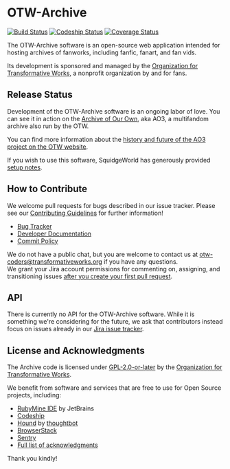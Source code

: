 OTW-Archive
=========
[![Build Status](https://img.shields.io/github/actions/workflow/status/otwcode/otwarchive/automated-tests.yml?branch=master)](https://github.com/otwcode/otwarchive/actions/workflows/automated-tests.yml?query=branch%3Amaster) [![Codeship Status](https://img.shields.io/codeship/1f7468f0-7e15-0131-c059-7a8d26daf885/master.svg?label=codeship)](https://www.codeship.io/projects/14476) [![Coverage Status](https://img.shields.io/codecov/c/github/otwcode/otwarchive/master.svg)](https://app.codecov.io/gh/otwcode/otwarchive)

The OTW-Archive software is an open-source web application intended for hosting archives of fanworks, including fanfic, fanart, and fan vids.

Its development is sponsored and managed by the [Organization for Transformative Works](https://www.transformativeworks.org/), a nonprofit organization by and for fans.

Release Status
---------
Development of the OTW-Archive software is an ongoing labor of love. You can see it in action on the [Archive of Our Own](https://archiveofourown.org/), aka AO3, a multifandom archive also run by the OTW.

You can find more information about the [history and future of the AO3 project on the OTW website](https://www.transformativeworks.org/archive_of_our_own/).

If you wish to use this software, SquidgeWorld has generously provided [setup notes](https://squidgeworld.org/works/34491).

How to Contribute
----------
We welcome pull requests for bugs described in our issue tracker. Please see our [Contributing Guidelines](https://github.com/otwcode/otwarchive/blob/master/CONTRIBUTING.md) for further information!

* [Bug Tracker](https://otwarchive.atlassian.net/projects/AO3/issues)
* [Developer Documentation](https://github.com/otwcode/otwarchive/wiki)
* [Commit Policy](https://github.com/otwcode/otwarchive/wiki/Commit-policy)

We do not have a public chat, but you are welcome to contact us at otw-coders@transformativeworks.org if you have any questions.  
We grant your Jira account permissions for commenting on, assigning, and transitioning issues [after you create your first pull request](https://github.com/otwcode/otwarchive/blob/master/CONTRIBUTING.md#workflow).

API
----------
There is currently no API for the OTW-Archive software. While it is something we're considering for the future, we ask that contributors instead focus on issues already in our [Jira issue tracker](https://otwarchive.atlassian.net/).

License and Acknowledgments
----------
The Archive code is licensed under [GPL-2.0-or-later](https://www.gnu.org/licenses/gpl-2.0.html) by the [Organization for Transformative Works](https://www.transformativeworks.org/).

We benefit from software and services that are free to use for Open Source projects, including:

* [RubyMine IDE](https://www.jetbrains.com/ruby/) by JetBrains
* [Codeship](https://codeship.com/)
* [Hound](https://houndci.com/) by [thoughtbot](https://thoughtbot.com/)
* [BrowserStack](https://www.browserstack.com)
* [Sentry](https://sentry.io)
* [Full list of acknowledgments](ACKNOWLEDGMENTS.md)

Thank you kindly!
